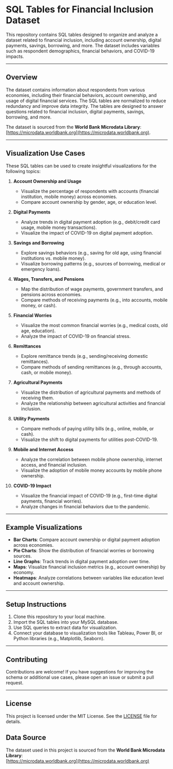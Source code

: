 # SQL Tables for Financial Inclusion Dataset

This repository contains SQL tables designed to organize and analyze a dataset related to financial inclusion, including account ownership, digital payments, savings, borrowing, and more. The dataset includes variables such as respondent demographics, financial behaviors, and COVID-19 impacts.

---

## **Overview**
The dataset contains information about respondents from various economies, including their financial behaviors, account ownership, and usage of digital financial services. The SQL tables are normalized to reduce redundancy and improve data integrity. The tables are designed to answer questions related to financial inclusion, digital payments, savings, borrowing, and more.

The dataset is sourced from the **World Bank Microdata Library**: [https://microdata.worldbank.org](https://microdata.worldbank.org).

---

## **Visualization Use Cases**
These SQL tables can be used to create insightful visualizations for the following topics:

1. **Account Ownership and Usage**
   - Visualize the percentage of respondents with accounts (financial institution, mobile money) across economies.
   - Compare account ownership by gender, age, or education level.

2. **Digital Payments**
   - Analyze trends in digital payment adoption (e.g., debit/credit card usage, mobile money transactions).
   - Visualize the impact of COVID-19 on digital payment adoption.

3. **Savings and Borrowing**
   - Explore savings behaviors (e.g., saving for old age, using financial institutions vs. mobile money).
   - Visualize borrowing patterns (e.g., sources of borrowing, medical or emergency loans).

4. **Wages, Transfers, and Pensions**
   - Map the distribution of wage payments, government transfers, and pensions across economies.
   - Compare methods of receiving payments (e.g., into accounts, mobile money, or cash).

5. **Financial Worries**
   - Visualize the most common financial worries (e.g., medical costs, old age, education).
   - Analyze the impact of COVID-19 on financial stress.

6. **Remittances**
   - Explore remittance trends (e.g., sending/receiving domestic remittances).
   - Compare methods of sending remittances (e.g., through accounts, cash, or mobile money).

7. **Agricultural Payments**
   - Visualize the distribution of agricultural payments and methods of receiving them.
   - Analyze the relationship between agricultural activities and financial inclusion.

8. **Utility Payments**
   - Compare methods of paying utility bills (e.g., online, mobile, or cash).
   - Visualize the shift to digital payments for utilities post-COVID-19.

9. **Mobile and Internet Access**
   - Analyze the correlation between mobile phone ownership, internet access, and financial inclusion.
   - Visualize the adoption of mobile money accounts by mobile phone ownership.

10. **COVID-19 Impact**
    - Visualize the financial impact of COVID-19 (e.g., first-time digital payments, financial worries).
    - Analyze changes in financial behaviors due to the pandemic.

---

## **Example Visualizations**
- **Bar Charts**: Compare account ownership or digital payment adoption across economies.
- **Pie Charts**: Show the distribution of financial worries or borrowing sources.
- **Line Graphs**: Track trends in digital payment adoption over time.
- **Maps**: Visualize financial inclusion metrics (e.g., account ownership) by economy.
- **Heatmaps**: Analyze correlations between variables like education level and account ownership.

---

## **Setup Instructions**
1. Clone this repository to your local machine.
2. Import the SQL tables into your MySQL database.
3. Use SQL queries to extract data for visualization.
4. Connect your database to visualization tools like Tableau, Power BI, or Python libraries (e.g., Matplotlib, Seaborn).

---

## **Contributing**
Contributions are welcome! If you have suggestions for improving the schema or additional use cases, please open an issue or submit a pull request.

---

## **License**
This project is licensed under the MIT License. See the [LICENSE](LICENSE) file for details.

## **Data Source**
The dataset used in this project is sourced from the **World Bank Microdata Library**:  
[https://microdata.worldbank.org](https://microdata.worldbank.org)
